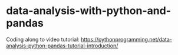 # data-analysis-with-python-and-pandas

Coding along to video tutorial: https://pythonprogramming.net/data-analysis-python-pandas-tutorial-introduction/
